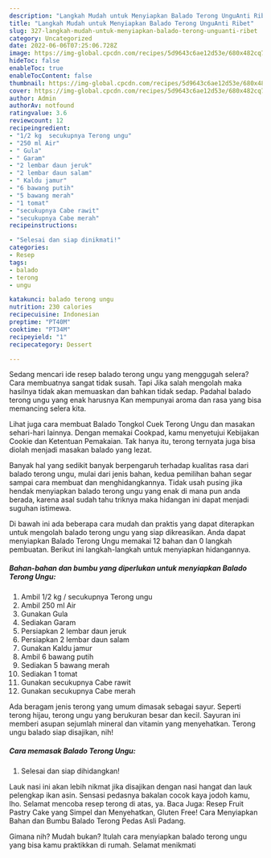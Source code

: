 ```yaml
---
description: "Langkah Mudah untuk Menyiapkan Balado Terong UnguAnti Ribet"
title: "Langkah Mudah untuk Menyiapkan Balado Terong UnguAnti Ribet"
slug: 327-langkah-mudah-untuk-menyiapkan-balado-terong-unguanti-ribet
category: Uncategorized
date: 2022-06-06T07:25:06.728Z
image: https://img-global.cpcdn.com/recipes/5d9643c6ae12d53e/680x482cq70/balado-terong-ungu-foto-resep-utama.jpg
hideToc: false
enableToc: true
enableTocContent: false
thumbnail: https://img-global.cpcdn.com/recipes/5d9643c6ae12d53e/680x482cq70/balado-terong-ungu-foto-resep-utama.jpg
cover: https://img-global.cpcdn.com/recipes/5d9643c6ae12d53e/680x482cq70/balado-terong-ungu-foto-resep-utama.jpg
author: Admin
authorAv: notfound
ratingvalue: 3.6
reviewcount: 12
recipeingredient:
- "1/2 kg  secukupnya Terong ungu"
- "250 ml Air"
- " Gula"
- " Garam"
- "2 lembar daun jeruk"
- "2 lembar daun salam"
- " Kaldu jamur"
- "6 bawang putih"
- "5 bawang merah"
- "1 tomat"
- "secukupnya Cabe rawit"
- "secukupnya Cabe merah"
recipeinstructions:

- "Selesai dan siap dinikmati!"
categories:
- Resep
tags:
- balado
- terong
- ungu

katakunci: balado terong ungu 
nutrition: 230 calories
recipecuisine: Indonesian
preptime: "PT40M"
cooktime: "PT34M"
recipeyield: "1"
recipecategory: Dessert

---
```



Sedang mencari ide resep balado terong ungu yang menggugah selera? Cara membuatnya sangat tidak susah. Tapi Jika salah mengolah maka hasilnya tidak akan memuaskan dan bahkan tidak sedap. Padahal balado terong ungu yang enak harusnya Kan mempunyai aroma dan rasa yang bisa memancing selera kita.


Lihat juga cara membuat Balado Tongkol Cuek Terong Ungu dan masakan sehari-hari lainnya. Dengan memakai Cookpad, kamu menyetujui Kebijakan Cookie dan Ketentuan Pemakaian. Tak hanya itu, terong ternyata juga bisa diolah menjadi masakan balado yang lezat.

Banyak hal yang sedikit banyak berpengaruh terhadap kualitas rasa dari balado terong ungu, mulai dari jenis bahan, kedua pemilihan bahan segar sampai cara membuat dan menghidangkannya. Tidak usah pusing jika hendak menyiapkan balado terong ungu yang enak di mana pun anda berada, karena asal sudah tahu triknya maka hidangan ini dapat menjadi suguhan istimewa.


Di bawah ini ada beberapa cara mudah dan praktis yang dapat diterapkan untuk mengolah balado terong ungu yang siap dikreasikan. Anda dapat menyiapkan Balado Terong Ungu memakai 12 bahan dan 0 langkah pembuatan. Berikut ini langkah-langkah untuk menyiapkan hidangannya.

<!--inarticleads1-->

##### Bahan-bahan dan bumbu yang diperlukan untuk menyiapkan Balado Terong Ungu:

1. Ambil 1/2 kg / secukupnya Terong ungu
1. Ambil 250 ml Air
1. Gunakan  Gula
1. Sediakan  Garam
1. Persiapkan 2 lembar daun jeruk
1. Persiapkan 2 lembar daun salam
1. Gunakan  Kaldu jamur
1. Ambil 6 bawang putih
1. Sediakan 5 bawang merah
1. Sediakan 1 tomat
1. Gunakan secukupnya Cabe rawit
1. Gunakan secukupnya Cabe merah


Ada beragam jenis terong yang umum dimasak sebagai sayur. Seperti terong hijau, terong ungu yang berukuran besar dan kecil. Sayuran ini memberi asupan sejumlah mineral dan vitamin yang menyehatkan. Terong ungu balado siap disajikan, nih! 

<!--inarticleads2-->

##### Cara memasak Balado Terong Ungu:


1. Selesai dan siap dihidangkan!

Lauk nasi ini akan lebih nikmat jika disajikan dengan nasi hangat dan lauk pelengkap ikan asin. Sensasi pedasnya bakalan cocok kaya jodoh kamu, lho. Selamat mencoba resep terong di atas, ya. Baca Juga: Resep Fruit Pastry Cake yang Simpel dan Menyehatkan, Gluten Free! Cara Menyiapkan Bahan dan Bumbu Balado Terong Pedas Asli Padang. 

Gimana nih? Mudah bukan? Itulah cara menyiapkan balado terong ungu yang bisa kamu praktikkan di rumah. Selamat menikmati
